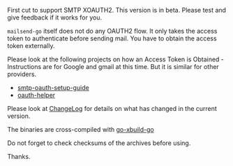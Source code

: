 First cut to support SMTP XOAUTH2. This version is in beta. Please test and
give feedback if it works for you.

`mailsend-go` itself does not do any OAUTH2 flow. It only takes 
the access token to authenticate before sending mail.
You have to obtain the access token externally. 

Please look at the following projects on how an Access Token is Obtained -
Instructions are for Google and gmail at this time.  But it is similar for
other providers.

* [smtp-oauth-setup-guide](https://github.com/muquit/smtp-oauth-setup-guide)
* [oauth-helper](https://github.com/muquit/oauth-helper)

Please look at [ChangeLog](ChangeLog.md) for details on what has changed 
in the current version. 

The binaries are cross-compiled with 
[go-xbuild-go](https://github.com/muquit/go-xbuild-go.)

Do not forget to check checksums of the archives before using.

Thanks.
